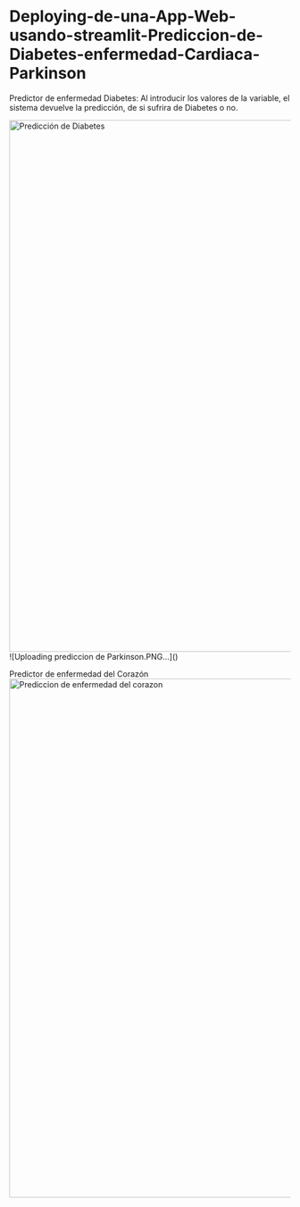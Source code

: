 # Deploying-de-una-App-Web-usando-streamlit-Prediccion-de-Diabetes-enfermedad-Cardiaca-Parkinson


Predictor de enfermedad Diabetes:
Al introducir los valores de la variable, el sistema devuelve la predicción, de si sufrira de Diabetes o no.

<img width="953" alt="Predicción de Diabetes" src="https://github.com/LilianaSanchezcode/Deploying-de-una-App-Web-usando-streamlit-Prediccion-de-Diabetes-enfermedad-Cardiaca-Parkinson/assets/65835585/76fe26cb-ee94-4509-b02c-d4ea3a265dcf">
![Uploading prediccion de Parkinson.PNG…]()



Predictor de enfermedad del Corazón
<img width="930" alt="Prediccion de enfermedad del corazon" src="https://github.com/LilianaSanchezcode/Deploying-de-una-App-Web-usando-streamlit-Prediccion-de-Diabetes-enfermedad-Cardiaca-Parkinson/assets/65835585/95d7d33b-536c-4c44-be84-21596286640a">

















